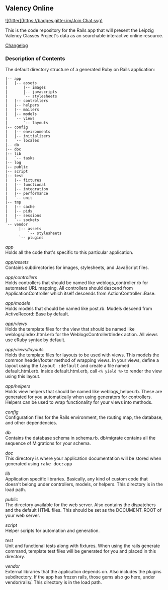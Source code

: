 ## Valency Online 
[![Gitter](https://badges.gitter.im/Join Chat.svg)](https://gitter.im/fanaugen/valency?utm_source=badge&utm_medium=badge&utm_campaign=pr-badge&utm_content=badge)

This is the code repository for the Rails app that will present the Leipzig Valency Classes Project's data as an searchable interactive online resource.

[Changelog](https://github.com/fanaugen/valency/blob/master/CHANGELOG.md#changelog)

### Description of Contents

The default directory structure of a generated Ruby on Rails application:

	|-- app
	|   |-- assets
	|       |-- images
	|       |-- javascripts
	|       `-- stylesheets
	|   |-- controllers
	|   |-- helpers
	|   |-- mailers
	|   |-- models
	|   `-- views
	|       `-- layouts
	|-- config
	|   |-- environments
	|   |-- initializers
	|   `-- locales
	|-- db
	|-- doc
	|-- lib
	|   `-- tasks
	|-- log
	|-- public
	|-- script
	|-- test
	|   |-- fixtures
	|   |-- functional
	|   |-- integration
	|   |-- performance
	|   `-- unit
	|-- tmp
	|   |-- cache
	|   |-- pids
	|   |-- sessions
	|   `-- sockets
	`-- vendor
		  |-- assets
			  `-- stylesheets
		  `-- plugins

*app* <br/>
  Holds all the code that's specific to this particular application.

*app/assets* <br/>
  Contains subdirectories for images, stylesheets, and JavaScript files.

*app/controllers* <br/>
  Holds controllers that should be named like weblogs_controller.rb for
  automated URL mapping. All controllers should descend from
  ApplicationController which itself descends from ActionController::Base.

*app/models* <br/>
  Holds models that should be named like post.rb. Models descend from
  ActiveRecord::Base by default.

*app/views* <br/>
  Holds the template files for the view that should be named like
  weblogs/index.html.erb for the WeblogsController#index action. All views use
  eRuby syntax by default.

*app/views/layouts* <br/>
  Holds the template files for layouts to be used with views. This models the
  common header/footer method of wrapping views. In your views, define a layout
  using the <tt>layout :default</tt> and create a file named default.html.erb.
  Inside default.html.erb, call `<% yield %>` to render the view using this
  layout.

*app/helpers* <br/>
  Holds view helpers that should be named like weblogs_helper.rb. These are
  generated for you automatically when using generators for controllers.
  Helpers can be used to wrap functionality for your views into methods.

*config* <br/>
  Configuration files for the Rails environment, the routing map, the database,
  and other dependencies.

*db* <br/>
  Contains the database schema in schema.rb. db/migrate contains all the
  sequence of Migrations for your schema.

*doc* <br/>
  This directory is where your application documentation will be stored when
  generated using <tt>rake doc:app</tt>

*lib* <br/>
  Application specific libraries. Basically, any kind of custom code that
  doesn't belong under controllers, models, or helpers. This directory is in
  the load path.

*public* <br/>
  The directory available for the web server. Also contains the dispatchers and the
  default HTML files. This should be set as the DOCUMENT_ROOT of your web
  server.

*script* <br/>
  Helper scripts for automation and generation.

*test* <br/>
  Unit and functional tests along with fixtures. When using the rails generate
  command, template test files will be generated for you and placed in this
  directory.

*vendor* <br/>
  External libraries that the application depends on. Also includes the plugins
  subdirectory. If the app has frozen rails, those gems also go here, under
  vendor/rails/. This directory is in the load path.
